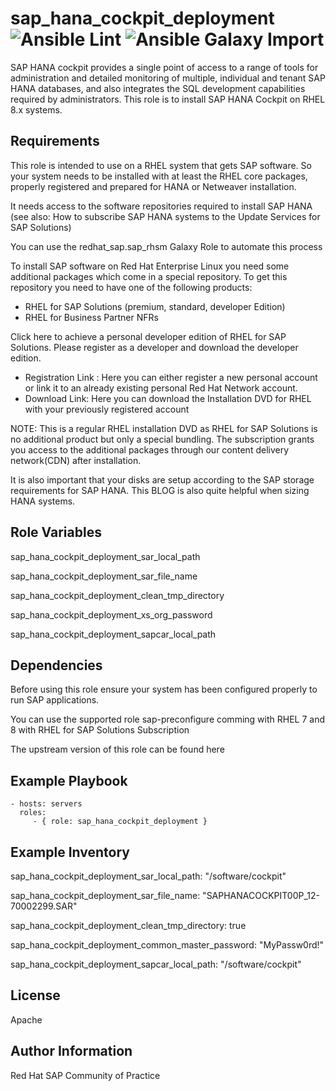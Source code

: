 # sap_hana_cockpit_deployment ![Ansible Lint](https://github.com/redhat-sap/sap_hana_cockpit_deployment/workflows/Ansible%20Lint/badge.svg?branch=master) ![Ansible Galaxy Import](https://github.com/redhat-sap/sap_hana_cockpit_deployment/workflows/Ansible%20Galaxy%20Import/badge.svg?branch=master)

SAP HANA cockpit provides a single point of access to a range of tools for administration and detailed monitoring of multiple, individual and tenant SAP HANA databases, and also integrates the SQL development capabilities required by administrators. This role is to install SAP HANA Cockpit on RHEL 8.x systems. 

Requirements
------------

This role is intended to use on a RHEL system that gets SAP software. So your system needs to be installed with at least the RHEL core packages, properly registered and prepared for HANA or Netweaver installation.

It needs access to the software repositories required to install SAP HANA (see also: How to subscribe SAP HANA systems to the Update Services for SAP Solutions)

You can use the redhat_sap.sap_rhsm Galaxy Role to automate this process

To install SAP software on Red Hat Enterprise Linux you need some additional packages which come in a special repository. To get this repository you need to have one of the following products:

* RHEL for SAP Solutions (premium, standard, developer Edition)
* RHEL for Business Partner NFRs

Click here to achieve a personal developer edition of RHEL for SAP Solutions. Please register as a developer and download the developer edition.

* Registration Link : Here you can either register a new personal account or link it to an already existing personal Red Hat Network account.
* Download Link: Here you can download the Installation DVD for RHEL with your previously registered account

NOTE: This is a regular RHEL installation DVD as RHEL for SAP Solutions is no additional product but only a special bundling. The subscription grants you access to the additional packages through our content delivery network(CDN) after installation.

It is also important that your disks are setup according to the SAP storage requirements for SAP HANA. This BLOG is also quite helpful when sizing HANA systems.

Role Variables
--------------

sap_hana_cockpit_deployment_sar_local_path

sap_hana_cockpit_deployment_sar_file_name

sap_hana_cockpit_deployment_clean_tmp_directory

sap_hana_cockpit_deployment_xs_org_password

sap_hana_cockpit_deployment_sapcar_local_path


Dependencies
------------

Before using this role ensure your system has been configured properly to run SAP applications.

You can use the supported role sap-preconfigure comming with RHEL 7 and 8 with RHEL for SAP Solutions Subscription

The upstream version of this role can be found here

Example Playbook
----------------

    - hosts: servers
      roles:
         - { role: sap_hana_cockpit_deployment }

Example Inventory
----------------

sap_hana_cockpit_deployment_sar_local_path: "/software/cockpit"

sap_hana_cockpit_deployment_sar_file_name: "SAPHANACOCKPIT00P_12-70002299.SAR"

sap_hana_cockpit_deployment_clean_tmp_directory: true

sap_hana_cockpit_deployment_common_master_password: "MyPassw0rd!"

sap_hana_cockpit_deployment_sapcar_local_path: "/software/cockpit"

License
-------

Apache

Author Information
------------------

Red Hat SAP Community of Practice